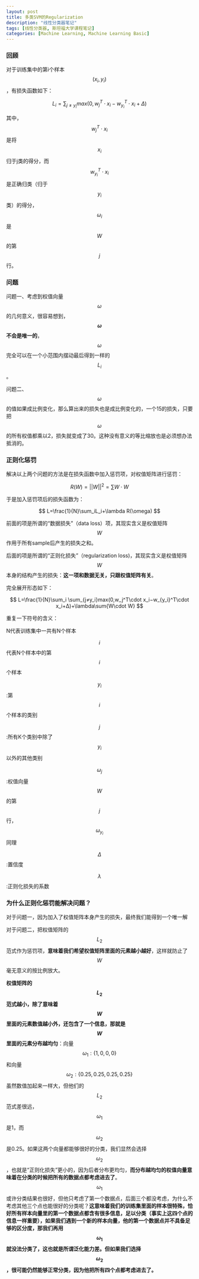 ```yaml
---
layout: post
title: 多类SVM的Regularization 
description: "线性分类器笔记"
tags: [线性分类器, 斯坦福大学课程笔记]
categories: [Machine Learning, Machine Learning Basic]
---
```


### 回顾

对于训练集中的第i个样本$$(x_i,y_i)$$，有损失函数如下：



$$L_i= \sum_{j≠y_i}max(0,w_j^T\cdot x_i−w_{y_i}^T\cdot x_i+Δ)$$



其中，$$w_j^T\cdot x_i$$是将$$x_i$$归于j类的得分，而$$w_{y_i}^T\cdot x_i$$ 是正确归类（归于$$y_i$$类）的得分，$$\omega_i$$ 是$$W$$的第$$j$$行。

### 问题

问题一、考虑到权值向量$$\omega$$的几何意义，很容易想到，**$$\omega$$不会是唯一的**，$$\omega$$完全可以在一个小范围内摆动最后得到一样的$$L_i$$。

问题二、$$\omega$$的值如果成比例变化，那么算出来的损失也是成比例变化的，一个15的损失，只要把$$\omega$$的所有权值都乘以2，损失就变成了30。这种没有意义的等比缩放也是必须想办法抵消的。



<!-- more -->

### 正则化惩罚

解决以上两个问题的方法是在损失函数中加入惩罚项，对权值矩阵进行惩罚：


$$
R(W)=||W||^2=\sum{W\cdot W}
$$


于是加入惩罚项后的损失函数为：


$$
L=\frac{1}{N}\sum_iL_i+\lambda R(\omega)
$$


前面的项是所谓的“数据损失”（data loss）项，其现实含义是权值矩阵$$W$$作用于所有sample后产生的损失之和。

后面的项是所谓的“正则化损失”（regularization loss)，其现实含义是权值矩阵$$W$$本身的结构产生的损失：**这一项和数据无关，只跟权值矩阵有关**。

完全展开形态如下：


$$
L=\frac{1}{N}\sum_i \sum_{j≠y_i}max(0,w_j^T\cdot x_i−w_{y_i}^T\cdot x_i+Δ)+\lambda\sum{W\cdot W}
$$


重复一下符号的含义：

N代表训练集中一共有N个样本

$$i$$代表N个样本中的第$$i$$个样本

$$y_i$$:第$$i$$个样本的类别

$$j$$:所有K个类别中除了$$y_i$$以外的其他类别

$$\omega_j$$:权值向量$$W$$的第$$j$$行，$$\omega_{y_i}$$同理

$$\Delta$$:置信度

$$\lambda$$:正则化损失的系数

### 为什么正则化惩罚能解决问题？

对于问题一，因为加入了权值矩阵本身产生的损失，最终我们能得到一个唯一解

对于问题二，把权值矩阵的$$L_2$$范式作为惩罚项，**意味着我们希望权值矩阵里面的元素越小越好**，这样就防止了$$W$$毫无意义的按比例放大。

**权值矩阵的$$L_2$$范式越小，除了意味着$$W$$里面的元素数值越小外，还包含了一个信息，那就是$$W$$里面的元素分布越均匀**：向量$$\omega_1:\{1,0,0,0\}$$ 和向量$$\omega_2:\{0.25,0.25,0.25,0.25\}$$虽然数值加起来一样大，但他们的$$L_2$$范式差很远，$$\omega_1$$是1，而$$\omega_2$$是0.25。如果这两个向量都能够很好的分类，我们显然会选择$$\omega_2$$，也就是“正则化损失”更小的，因为后者分布更均匀，**而分布越均匀的权值向量意味着在分类的时候把所有的数据点都考虑进去了**。$$\omega_1$$或许分类结果也很好，但他只考虑了第一个数据点，后面三个都没考虑，为什么不考虑其他三个点也能很好的分类呢？**这意味着我们的训练集里面的样本很特殊，恰好所有样本向量里的第一个数据点都含有很多信息，足以分类（事实上这四个点的信息一样重要），如果我们遇到一个新的样本向量，他的第一个数据点并不具备足够的区分度，那我们再用$$\omega_1$$就没法分类了，这也就是所谓泛化能力差。但如果我们选择$$\omega_2$$，很可能仍然能够正常分类，因为他把所有四个点都考虑进去了。**